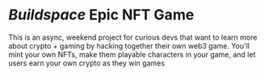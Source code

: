 # **_Buildspace_** Epic NFT Game

This is an async, weekend project for curious devs that want to learn more about crypto + gaming by hacking together their own web3 game. You'll mint your own NFTs, make them playable characters in your game, and let users earn your own crypto as they win games
